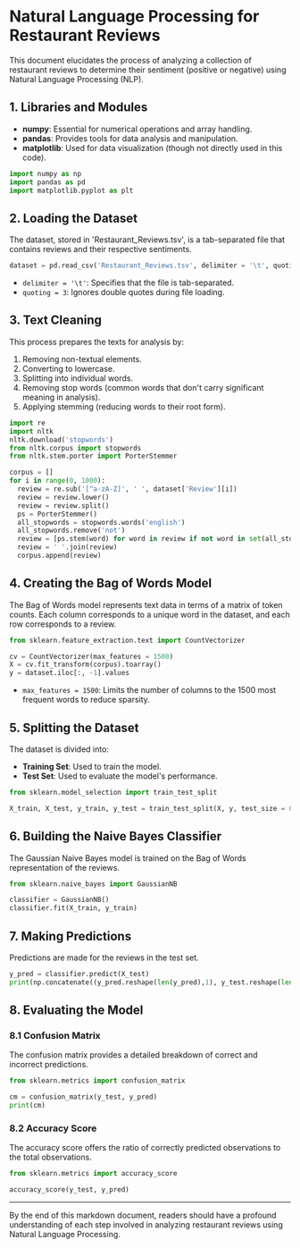 # **Natural Language Processing for Restaurant Reviews**

This document elucidates the process of analyzing a collection of restaurant reviews to determine their sentiment (positive or negative) using Natural Language Processing (NLP).

## **1. Libraries and Modules**

- **numpy**: Essential for numerical operations and array handling.
- **pandas**: Provides tools for data analysis and manipulation.
- **matplotlib**: Used for data visualization (though not directly used in this code).

```python
import numpy as np
import pandas as pd
import matplotlib.pyplot as plt
```

## **2. Loading the Dataset**

The dataset, stored in 'Restaurant_Reviews.tsv', is a tab-separated file that contains reviews and their respective sentiments.

```python
dataset = pd.read_csv('Restaurant_Reviews.tsv', delimiter = '\t', quoting = 3)
```

- `delimiter = '\t'`: Specifies that the file is tab-separated.
- `quoting = 3`: Ignores double quotes during file loading.

## **3. Text Cleaning**

This process prepares the texts for analysis by:

1. Removing non-textual elements.
2. Converting to lowercase.
3. Splitting into individual words.
4. Removing stop words (common words that don't carry significant meaning in analysis).
5. Applying stemming (reducing words to their root form).

```python
import re
import nltk
nltk.download('stopwords')
from nltk.corpus import stopwords
from nltk.stem.porter import PorterStemmer

corpus = []
for i in range(0, 1000):
  review = re.sub('[^a-zA-Z]', ' ', dataset['Review'][i])
  review = review.lower()
  review = review.split()
  ps = PorterStemmer()
  all_stopwords = stopwords.words('english')
  all_stopwords.remove('not')
  review = [ps.stem(word) for word in review if not word in set(all_stopwords)]
  review = ' '.join(review)
  corpus.append(review)
```

## **4. Creating the Bag of Words Model**

The Bag of Words model represents text data in terms of a matrix of token counts. Each column corresponds to a unique word in the dataset, and each row corresponds to a review.

```python
from sklearn.feature_extraction.text import CountVectorizer

cv = CountVectorizer(max_features = 1500)
X = cv.fit_transform(corpus).toarray()
y = dataset.iloc[:, -1].values
```

- `max_features = 1500`: Limits the number of columns to the 1500 most frequent words to reduce sparsity.

## **5. Splitting the Dataset**

The dataset is divided into:

- **Training Set**: Used to train the model.
- **Test Set**: Used to evaluate the model's performance.

```python
from sklearn.model_selection import train_test_split

X_train, X_test, y_train, y_test = train_test_split(X, y, test_size = 0.20, random_state = 0)
```

## **6. Building the Naive Bayes Classifier**

The Gaussian Naive Bayes model is trained on the Bag of Words representation of the reviews.

```python
from sklearn.naive_bayes import GaussianNB

classifier = GaussianNB()
classifier.fit(X_train, y_train)
```

## **7. Making Predictions**

Predictions are made for the reviews in the test set.

```python
y_pred = classifier.predict(X_test)
print(np.concatenate((y_pred.reshape(len(y_pred),1), y_test.reshape(len(y_test),1)),1))
```

## **8. Evaluating the Model**

### **8.1 Confusion Matrix**

The confusion matrix provides a detailed breakdown of correct and incorrect predictions.

```python
from sklearn.metrics import confusion_matrix

cm = confusion_matrix(y_test, y_pred)
print(cm)
```

### **8.2 Accuracy Score**

The accuracy score offers the ratio of correctly predicted observations to the total observations.

```python
from sklearn.metrics import accuracy_score

accuracy_score(y_test, y_pred)
```

---

By the end of this markdown document, readers should have a profound understanding of each step involved in analyzing restaurant reviews using Natural Language Processing.
